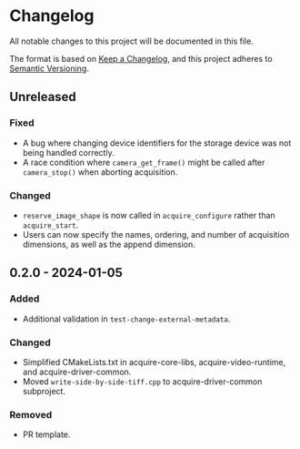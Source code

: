 # Changelog

All notable changes to this project will be documented in this file.

The format is based on [Keep a Changelog](https://keepachangelog.com/en/1.0.0/),
and this project adheres to [Semantic Versioning](https://semver.org/spec/v2.0.0.html).

## Unreleased

### Fixed

- A bug where changing device identifiers for the storage device was not being handled correctly.
- A race condition where `camera_get_frame()` might be called after `camera_stop()` when aborting acquisition.

### Changed

- `reserve_image_shape` is now called in `acquire_configure` rather than `acquire_start`.
- Users can now specify the names, ordering, and number of acquisition dimensions, as well as the append dimension.

## 0.2.0 - 2024-01-05

### Added

- Additional validation in `test-change-external-metadata`.

### Changed

- Simplified CMakeLists.txt in acquire-core-libs, acquire-video-runtime, and acquire-driver-common.
- Moved `write-side-by-side-tiff.cpp` to acquire-driver-common subproject.

### Removed

- PR template.
